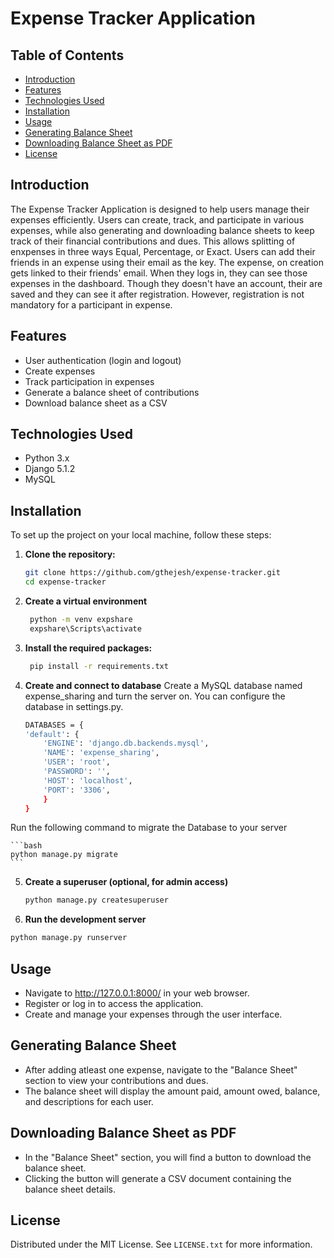 # Expense Tracker Application

## Table of Contents
- [Introduction](#introduction)
- [Features](#features)
- [Technologies Used](#technologies-used)
- [Installation](#installation)
- [Usage](#usage)
- [Generating Balance Sheet](#generating-balance-sheet)
- [Downloading Balance Sheet as PDF](#downloading-balance-sheet-as-pdf)
- [License](#license)

## Introduction
The Expense Tracker Application is designed to help users manage their expenses efficiently. Users can create, track, and participate in various expenses, while also generating and downloading balance sheets to keep track of their financial contributions and dues. This allows splitting of enxpenses in three ways Equal, Percentage, or Exact. Users can add their friends in an expense using their email as the key. The expense, on creation gets linked to their friends' email. When they logs in, they can see those expenses in the dashboard. Though they doesn't have an account, their are saved and they can see it after registration. However, registration is not mandatory for a participant in expense.

## Features
- User authentication (login and logout)
- Create expenses
- Track participation in expenses
- Generate a balance sheet of contributions
- Download balance sheet as a CSV

## Technologies Used
- Python 3.x
- Django 5.1.2
- MySQL

## Installation
To set up the project on your local machine, follow these steps:

1. **Clone the repository:**
   ```bash
   git clone https://github.com/gthejesh/expense-tracker.git
   cd expense-tracker

2. **Create a virtual environment**
   ```bash
    python -m venv expshare
    expshare\Scripts\activate

3. **Install the required packages:**
   ```bash
    pip install -r requirements.txt

4. **Create and connect to database**
Create a MySQL database named expense_sharing and turn the server on. You can configure the database in settings.py. 

    ```sh
    DATABASES = {
    'default': {
        'ENGINE': 'django.db.backends.mysql',
        'NAME': 'expense_sharing', 
        'USER': 'root', 
        'PASSWORD': '', 
        'HOST': 'localhost',
        'PORT': '3306',
        }
    }
    ```
Run the following command to migrate the Database to your server

    ```bash
    python manage.py migrate
    ```
5. **Create a superuser (optional, for admin access)**

    ```bash
    python manage.py createsuperuser
    ```

6. **Run the development server**

```bash
python manage.py runserver
```

## Usage
- Navigate to http://127.0.0.1:8000/ in your web browser.
- Register or log in to access the application.
- Create and manage your expenses through the user interface.

## Generating Balance Sheet
- After adding atleast one expense, navigate to the "Balance Sheet" section to view your contributions and dues.
- The balance sheet will display the amount paid, amount owed, balance, and descriptions for each user.

## Downloading Balance Sheet as PDF
- In the "Balance Sheet" section, you will find a button to download the balance sheet.
- Clicking the button will generate a CSV document containing the balance sheet details.

## License

Distributed under the MIT License. See `LICENSE.txt` for more information.
